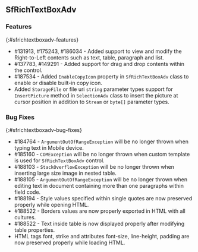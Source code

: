 ## SfRichTextBoxAdv

### Features
{:#sfrichtextboxadv-features}
* \#131913, \#175243, \#186034 - Added support to view and modify the Right-to-Left contents such as text, table, paragraph and list.
* \#137783, \#149291 - Added support for drag and drop contents within the control.
* \#187534 - Added `EnableCopyIcon` property in `SfRichTextBoxAdv` class to enable or disable built-in copy icon.
* Added `StorageFile` or file uri `string` parameter types support for `InsertPicture` method in `SelectionAdv` class to insert the picture at cursor position in addition to `Stream` or `byte[]` parameter types.

### Bug Fixes
{:#sfrichtextboxadv-bug-fixes}
* \#184764 - `ArgumentOutOfRangeException` will be no longer thrown when typing text in Mobile device.
* \#185160 - `COMException` will be no longer thrown when custom template is used for `SfRichTextBoxAdv` control.
* \#188103 - `StackOverflowException` will be no longer thrown when inserting large size image in nested table.
* \#188105 - `ArgumentOutOfRangeException` will be no longer thrown when editing text in document containing more than one paragraphs within field code.
* \#188194 - Style values specified within single quotes are now preserved properly while opening HTML.
* \#188522 - Borders values are now properly exported in HTML with all cultures.
* \#188522 - Text inside table is now displayed properly after modifying table properties.
* HTML tags font, strike and attributes font-size, line-height, padding are now preserved properly while loading HTML.